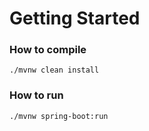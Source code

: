 # Getting Started

### How to compile

```shell
./mvnw clean install
```

### How to run

```shell
./mvnw spring-boot:run 
```




